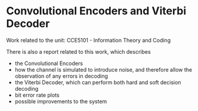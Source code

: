 # Convolutional Encoders and Viterbi Decoder

Work related to the unit: CCE5101 - Information Theory and Coding


There is also a report related to this work, which describes
* the Convolutional Encoders
* how the channel is simulated to introduce noise, and therefore allow the observation of any errors in decoding
* the Viterbi Decoder, which can perform both hard and soft decision decoding
* bit error rate plots
* possible improvements to the system